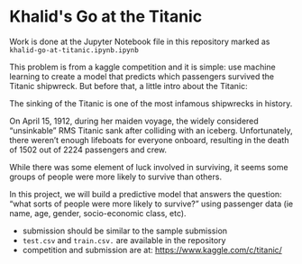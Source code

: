 # Khalid's Go at the Titanic

Work is done at the Jupyter Notebook file in this repository marked as `khalid-go-at-titanic.ipynb.ipynb`

This problem is from a kaggle competition and it is simple: use machine learning to create a model that predicts which passengers survived the Titanic shipwreck. But before that, a little intro about the Titanic:

The sinking of the Titanic is one of the most infamous shipwrecks in history.

On April 15, 1912, during her maiden voyage, the widely considered “unsinkable” RMS Titanic sank after colliding with an iceberg. Unfortunately, there weren’t enough lifeboats for everyone onboard, resulting in the death of 1502 out of 2224 passengers and crew.

While there was some element of luck involved in surviving, it seems some groups of people were more likely to survive than others.

In this project, we will build a predictive model that answers the question: “what sorts of people were more likely to survive?” using passenger data (ie name, age, gender, socio-economic class, etc).


* submission should be similar to the sample submission
* `test.csv` and `train.csv.` are available in the repository
* competition and submission are at: https://www.kaggle.com/c/titanic/
